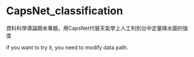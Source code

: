# CapsNet_classification
資料科學導論期末專題，用CapsNet代替天氣學上人工判別台中定量降水圖的強度

if you want to try it, you need to modify data path.
